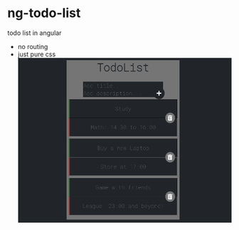 # ng-todo-list
todo list in angular
- no routing
- just pure css
![screenshot](src/assets/screenshot-app-demo.png)